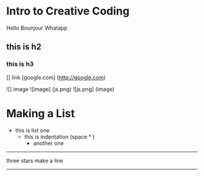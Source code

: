 # Intro to Creative Coding
Hello
Bounjour
Whatapp

## this is h2
### this is h3

[] link
[google.com] (http://google.com)

![] image
![image] (js.png)
![js.png] (image)
# Making a List
* this is list one
  * this is indentation (space * )
    * another one


***
three stars make a line
***
